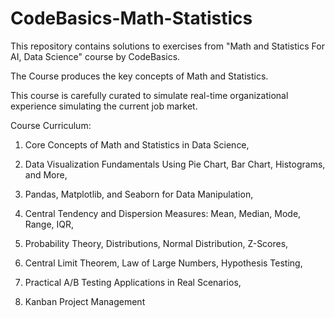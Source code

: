# CodeBasics-Math-Statistics

This repository contains solutions to exercises from "Math and Statistics For AI, Data Science" course by CodeBasics.

The Course produces the key concepts of Math and Statistics. 

This course is carefully curated to simulate real-time organizational experience simulating the current job market.

Course Curriculum:

1) Core Concepts of Math and Statistics in Data Science,

2) Data Visualization Fundamentals Using Pie Chart, Bar Chart, Histograms, and More,

3) Pandas, Matplotlib, and Seaborn for Data Manipulation,

4) Central Tendency and Dispersion Measures: Mean, Median, Mode, Range, IQR,

5) Probability Theory, Distributions, Normal Distribution, Z-Scores,

6) Central Limit Theorem, Law of Large Numbers, Hypothesis Testing,

7) Practical A/B Testing Applications in Real Scenarios,

8) Kanban Project Management
